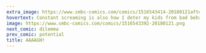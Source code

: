 ```yaml
---
extra_image: https://www.smbc-comics.com/comics/1516543414-20180121after.png
hovertext: Constant screaming is also how I deter my kids from bad behavior.
image: https://www.smbc-comics.com/comics/1516543392-20180121.png
next_comic: dilemma
prev_comic: potential
title: AAAAGH!
---
```


